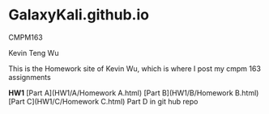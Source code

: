 # GalaxyKali.github.io

CMPM163

Kevin Teng Wu

This is the Homework site of Kevin Wu, which is where I post my cmpm 163 assignments

__HW1__
[Part A](HW1/A/Homework A.html)
[Part B](HW1/B/Homework B.html)
[Part C](HW1/C/Homework C.html)
Part D in git hub repo
